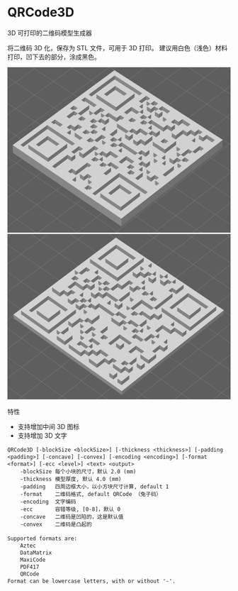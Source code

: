 # QRCode3D
3D 可打印的二维码模型生成器

将二维码 3D 化，保存为 STL 文件，可用于 3D 打印。
建议用白色（浅色）材料打印，凹下去的部分，涂成黑色。

![image](QRCode3D.png)![image](QRCode3D2.png)

特性
- 支持增加中间 3D 图标
- 支持增加 3D 文字

```
QRCode3D [-blockSize <blockSize>] [-thickness <thickness>] [-padding <padding>] [-concave] [-convex] [-encoding <encoding>] [-format <format>] [-ecc <level>] <text> <output>
    -blockSize 每个小块的尺寸，默认 2.0 (mm)
    -thickness 模型厚度, 默认 4.0 (mm)
    -padding   四周边框大小，以小方块尺寸计算, default 1
    -format    二维码格式, default QRCode （兔子码）
    -encoding  文字编码
    -ecc       容错等级, [0-8]，默认 0
    -concave   二维码是凹陷的，这是默认值
    -convex    二维码是凸起的

Supported formats are:
    Aztec
    DataMatrix
    MaxiCode
    PDF417
    QRCode
Format can be lowercase letters, with or without '-'.
```
